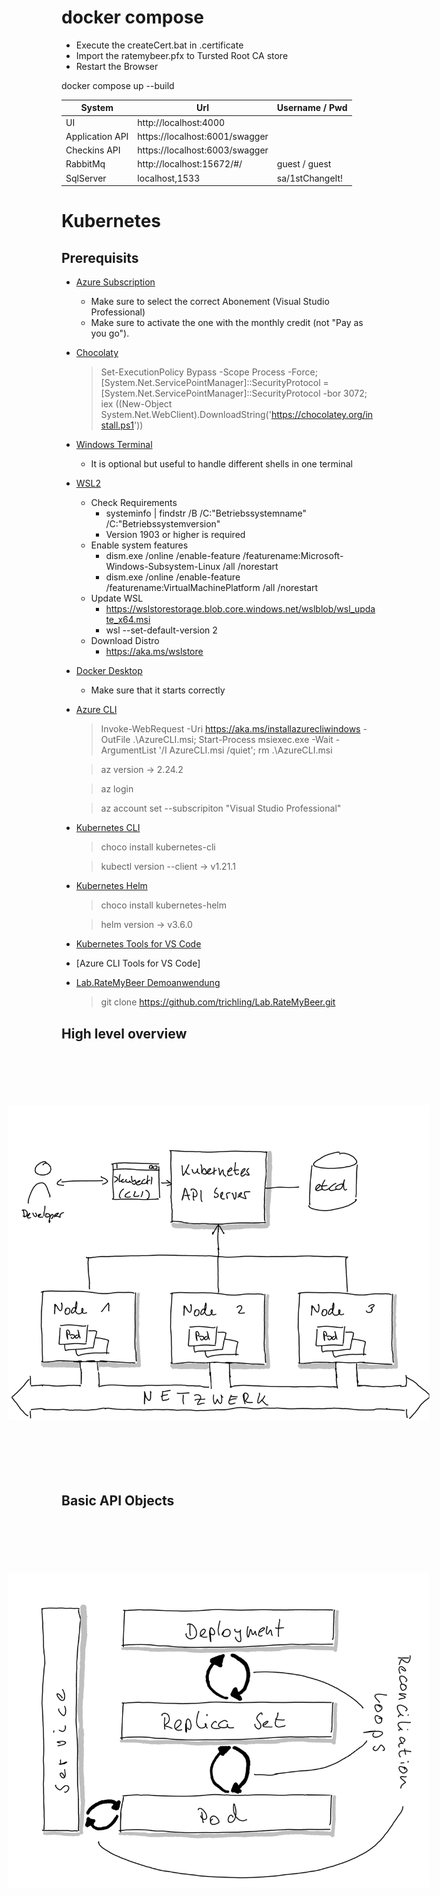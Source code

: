 # docker compose

- Execute the createCert.bat in .certificate
- Import the ratemybeer.pfx to Tursted Root CA store
- Restart the Browser

docker compose up --build

|System         | Url                               | Username / Pwd    |
|---------------|-----------------------------------|-------------------|
|UI             | http://localhost:4000             |                   |
|Application API| https://localhost:6001/swagger    |                   |
|Checkins API   | https://localhost:6003/swagger    |                   |
|RabbitMq       | http://localhost:15672/#/         | guest / guest     |
|SqlServer      | localhost,1533                    | sa/1stChangeIt!   |

# Kubernetes

## Prerequisits

- [Azure Subscription](https://my.visualstudio.com/)
  * Make sure to select the correct Abonement (Visual Studio Professional)
  * Make sure to activate the one with the monthly credit (not "Pay as you go").

- [Chocolaty](https://chocolatey.org/install)
  > Set-ExecutionPolicy Bypass -Scope Process -Force; [System.Net.ServicePointManager]::SecurityProtocol = [System.Net.ServicePointManager]::SecurityProtocol -bor 3072; iex ((New-Object System.Net.WebClient).DownloadString('https://chocolatey.org/install.ps1'))

- [Windows Terminal](https://docs.microsoft.com/en-us/windows/terminal/get-started)
  * It is optional but useful to handle different shells in one terminal

- [WSL2](https://docs.microsoft.com/en-us/windows/wsl/install-win10)
  * Check Requirements
    * systeminfo | findstr /B /C:"Betriebssystemname" /C:"Betriebssystemversion"
    * Version 1903 or higher is required     
  * Enable system features
    * dism.exe /online /enable-feature /featurename:Microsoft-Windows-Subsystem-Linux /all /norestart
    * dism.exe /online /enable-feature /featurename:VirtualMachinePlatform /all /norestart
  * Update WSL
    * https://wslstorestorage.blob.core.windows.net/wslblob/wsl_update_x64.msi
    * wsl --set-default-version 2
  * Download Distro
    * https://aka.ms/wslstore

- [Docker Desktop](https://www.docker.com/products/docker-desktop)
  * Make sure that it starts correctly  

- [Azure CLI](https://docs.microsoft.com/en-us/cli/azure/install-azure-cli-windows?tabs=azure-powershell)
  > Invoke-WebRequest -Uri https://aka.ms/installazurecliwindows -OutFile .\AzureCLI.msi; Start-Process msiexec.exe -Wait -ArgumentList '/I AzureCLI.msi /quiet'; rm .\AzureCLI.msi
  
  > az version
    &rarr; 2.24.2

  > az login
  
  > az account set --subscripiton "Visual Studio Professional"

- [Kubernetes CLI](https://kubernetes.io/docs/tasks/tools/install-kubectl-windows/)
  > choco install kubernetes-cli

  > kubectl version --client 
    &rarr; v1.21.1

- [Kubernetes Helm](https://helm.sh/docs/intro/install/)
  > choco install kubernetes-helm

  > helm version
    &rarr; v3.6.0

- [Kubernetes Tools for VS Code](https://marketplace.visualstudio.com/items?itemName=ms-kubernetes-tools.vscode-kubernetes-tools)

- [Azure CLI Tools for VS Code]

- [Lab.RateMyBeer Demoanwendung](https://github.com/trichling/Lab.RateMyBeer)
  > git clone https://github.com/trichling/Lab.RateMyBeer.git
  
## High level overview

<style>  
.rotate90 {  
  -webkit-transform: rotate(90deg) ;  
  -moz-transform: rotate(90deg) translate(100px;0px);  
  -ms-transform: rotate(90deg) translate(100px;0px);  
  -o-transform: rotate(90deg) translate(100px;0px);  
  transform: rotate(90deg) translate(100px;0px);  
}  

</style>  
<img src="./Kubernetes Architecture High Level.svg" class="rotate90 translate100">

## Basic API Objects
<img src="./Kubernetes Basic Api Objects.svg" class="rotate90">


